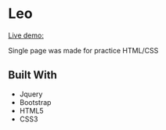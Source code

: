 # Leo

[Live demo:](https://destonin1.github.io/Leo/)

Single page was made for practice HTML/CSS

## Built With 

- Jquery
- Bootstrap
- HTML5
- CSS3
